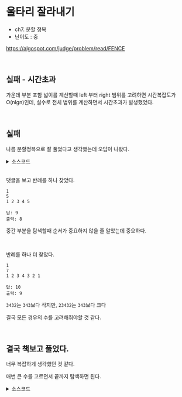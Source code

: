 # 울타리 잘라내기

- ch7. 분할 정복
- 난이도 : 중

https://algospot.com/judge/problem/read/FENCE

<br>

## 실패 - 시간초과

가운데 부분 포함 넓이를 계산할때 left 부터 right 범위를 고려하면 시간복잡도가 O(nlgn)인데,
실수로  전체 범위를 계산하면서 시간초과가 발생했었다.

<br>

## 실패

나름 분할정복으로 잘 풀었다고 생각했는데 오답이 나왔다.

<details><summary>소스코드</summary>

```java
import java.io.*;
import java.util.*;

class Main {

    int N;
    int[] H;

    int f(int L, int R) {
        if (L == R) return H[L];

        int mid = (L + R) / 2;
        int ret = f(L, mid);
        ret = Math.max(ret, f(mid + 1, R));

        int minH = Math.min(H[mid], H[mid + 1]);
        int size = 2;
        for (int i = mid - 1; i >= L; i--) {
            if (minH * size > Math.min(minH, H[i]) * (size + 1)) break;
            minH = Math.min(minH, H[i]);
            size++;
        }
        for (int i = mid + 2; i <= R; i++) {
            if (minH * size > Math.min(minH, H[i]) * (size + 1)) break;
            minH = Math.min(minH, H[i]);
            size++;
        }
        ret = Math.max(ret, minH * size);
        return ret;
    }

    void run() throws Exception {
        BufferedReader br = new BufferedReader(new InputStreamReader(System.in));
        StringBuilder sb = new StringBuilder();

        int T = Integer.parseInt(br.readLine());
        for (int t = 0; t < T; t++) {

            N = Integer.parseInt(br.readLine());
            H = new int[N];
            StringTokenizer st = new StringTokenizer(br.readLine());
            for (int i = 0; i < N; i++) {
                H[i] = Integer.parseInt(st.nextToken());
            }

            int answer = f(0, N - 1);
            sb.append(answer).append("\n");
        }
        System.out.print(sb.toString());
        br.close();
    }

    public static void main(String[] args) throws Exception {
        new Main().run();
    }
}
```

</details>

<br>

댓글을 보고 반례를 하나 찾았다.

```
1
5
1 2 3 4 5

답: 9
출력: 8
```

중간 부분을 탐색할때 순서가 중요하지 않을 줄 알았는데 중요하다.

<br>

반례를 하나 더 찾았다.

```
1
7
1 2 3 4 3 2 1

답: 10
출력: 9
```

`3432`는 `343`보다 작지만, `23432`는 `343`보다 크다

결국 모든 경우의 수를 고려해줘야할 것 같다.

<br>

## 결국 책보고 풀었다.

너무 복잡하게 생각했던 것 같다.

매번 큰 수를 고르면서 끝까지 탐색하면 된다.

<details><summary>소스코드</summary>

```java
import java.io.*;
import java.util.*;

class Main {

    int N;
    int[] H;

    int f(int L, int R) {
        if (L == R) return H[L];

        int mid = (L + R) / 2;
        int ret = f(L, mid);
        ret = Math.max(ret, f(mid + 1, R));

        int minH = Math.min(H[mid], H[mid + 1]);
        int size = 2;
        int left = mid - 1;
        int right = mid + 2;
        ret = Math.max(ret, minH * size);
        while (true) {
            if (right <= R && (left < L || H[left] < H[right])) {
                minH = Math.min(minH, H[right]);
                size++;
                right++;
            } else if (left >= L) {
                minH = Math.min(minH, H[left]);
                size++;
                left--;
            } else break;
            ret = Math.max(ret, minH * size);
        }
        return ret;
    }

    void run() throws Exception {
        BufferedReader br = new BufferedReader(new InputStreamReader(System.in));
        StringBuilder sb = new StringBuilder();

        int T = Integer.parseInt(br.readLine());
        for (int t = 0; t < T; t++) {

            N = Integer.parseInt(br.readLine());
            H = new int[N];
            StringTokenizer st = new StringTokenizer(br.readLine());
            for (int i = 0; i < N; i++) {
                H[i] = Integer.parseInt(st.nextToken());
            }

            int answer = f(0, N - 1);
            sb.append(answer).append("\n");
        }
        System.out.print(sb.toString());
        br.close();
    }

    public static void main(String[] args) throws Exception {
        new Main().run();
    }
}
```

</details>